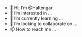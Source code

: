 - 👋 Hi, I’m @Haltengar
- 👀 I’m interested in ...
- 🌱 I’m currently learning ...
- 💞️ I’m looking to collaborate on ...
- 📫 How to reach me ...

<!---
Haltengar/Haltengar is a ✨ special ✨ repository because its `README.md` (this file) appears on your GitHub profile.
You can click the Preview link to take a look at your changes.
--->
